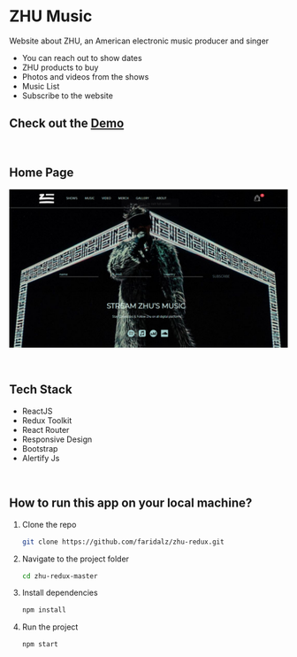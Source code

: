 # ZHU Music

Website about ZHU, an American electronic music producer and singer
- You can reach out to show dates
- ZHU products to buy
- Photos and videos from the shows
- Music List
- Subscribe to the website
  
 ## Check out the [Demo](https://zhu-redux.netlify.app/)

  <br>

## Home Page

![ZHU](https://raw.githubusercontent.com/faridalz/zhu-redux/master/src/images/zhu11.ec7db6e6.png)

<br>

## Tech Stack
- ReactJS
- Redux Toolkit
- React Router
- Responsive Design
- Bootstrap
- Alertify Js

<br>

## How to run this app on your local machine?

1. Clone the repo
   ```sh
   git clone https://github.com/faridalz/zhu-redux.git
   ```
2. Navigate to the project folder

   ```sh
   cd zhu-redux-master
   ```

3. Install dependencies
   ```sh
   npm install
   ```

4. Run the project
   ```sh
   npm start
   ```
